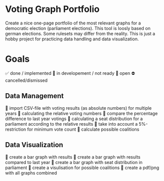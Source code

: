 # Voting Graph Portfolio
Create a nice one-page portfolio of the most relevant graphs for a democratic election (parliament elections). This tool is loosly based on german elections. Some rulesets may differ from the reality. This is just a hobby project for practicing data handling and data visualization.

# Goals

:white_check_mark: done / implemented
:large_orange_diamond: in developement / not ready
:red_circle: open
:no_entry: cancelled/dismissed

## Data Management
:large_orange_diamond:  import CSV-file with voting results (as absolute numbers) for multiple years
:red_circle:  calculating the relative voting numbers
:red_circle:  compare the percentage difference to last year votings
:red_circle:  calculating a seat distribution for a parliament according to the relative results
:red_circle:  take into account a 5%-restriction for minimum vote count 
:red_circle:  calculate possible coalitions 


## Data Visualization
:red_circle: create a bar graph with results
:red_circle: create a bar graph with results compared to last year
:red_circle: create a bar graph with seat distribution in parliament
:red_circle: create a visulisation for possible coalitions
:red_circle: create a pdf/png with all graphs combined